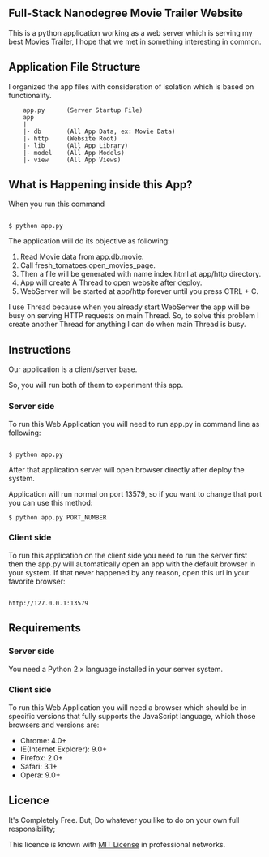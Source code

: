 ## Full-Stack Nanodegree Movie Trailer Website

This is a python application working as a web server which is serving my best Movies Trailer, I hope that we met in something interesting in common.

## Application File Structure

I organized the app files with consideration of isolation which is based on functionality.

```
	app.py		(Server Startup File)
	app
	|
	|- db 		(All App Data, ex: Movie Data)
	|- http 	(Website Root)
	|- lib 		(All App Library)
	|- model	(All App Models)
	|- view		(All App Views)

```

## What is Happening inside this App?

When you run this command

```

$ python app.py

```

The application will do its objective as following:

1. Read Movie data from app.db.movie.
2. Call fresh_tomatoes.open_movies_page.
3. Then a file will be generated with name index.html at app/http directory.
4. App will create A Thread to open website after deploy.
5. WebServer will be started at app/http forever until you press CTRL + C.

I use Thread because when you already start WebServer the app will be busy on serving HTTP requests on main Thread.
So, to solve this problem I create another Thread for anything I can do when main Thread is busy. 


## Instructions

Our application is a client/server base.

So, you will run both of them to experiment this app.

### Server side

To run this Web Application you will need to run app.py in command line as following:

```

$ python app.py

```

After that application server will open browser directly after deploy the system.

Application will run normal on port 13579, so if you want to change that port you can use this method:

```
$ python app.py PORT_NUMBER
```


### Client side

To run this application on the client side you need to run the server first then the app.py will automatically open an app with the default browser in your system.
If that never happened by any reason, open this url in your favorite browser:

```

http://127.0.0.1:13579

```

## Requirements

### Server side

You need a Python 2.x language installed in your server system.

### Client side


To run this Web Application you will need a browser which should be in specific versions that fully supports the JavaScript language, which those browsers and versions are:

- Chrome: 4.0+
- IE(Internet Explorer): 9.0+
- Firefox: 2.0+
- Safari: 3.1+
- Opera: 9.0+

## Licence

It's Completely Free. But, Do whatever you like to do on your own full responsibility;

This licence is known with [MIT License](http://vzool.mit-license.org/) in professional networks.
